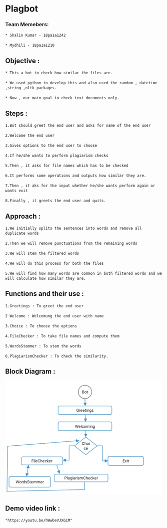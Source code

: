 # Plagbot
 
 ### Team Memebers:
 
    * Shalin Kumar - 18pa1a1242
    
    * Mydhili - 18pa1a1210
 
 ## Objective :
 
    * This a bot to check how similar the files are.
    
    * We used python to develop this and also used the random , datetime ,string ,nltk packages.
    
    * Now , our main goal to check text documents only.
    
 ## Steps :
 
    1.Bot should greet the end user and asks for name of the end user
    
    2.Welcome the end user 
    
    3.Gives options to the end user to choose
    
    4.If he/she wants to perform plagiarism checks
    
    5.Then , it asks for file names which has to be checked
    
    6.It performs some operations and outputs how similar they are.
    
    7.Then , it aks for the input whether he/she wants perform again or wants exit
    
    8.Finally , it greets the end user and quits.
    
 ## Approach :
 
    1.We initially splits the sentences into words and remove all duplicate words 
    
    2.Then we will remove punctuations from the remaining words
    
    3.We will stem the filtered words 
    
    4.We will do this process for both the files
    
    5.We will find how many words are common in both filtered words and we will calculate how similar they are.
    
 ## Functions and their use :
 
    1.Greetings : To greet the end user
    
    2 Welcome : Welcomung the end user with name
    
    3.Choice : To choose the options
    
    4.FileChecker : To take file names and compute them
    
    5.WordsStemmer : To stem the words 
    
    6.PlagiarismChecker : To check the similarity.
    
 ## Block Diagram :
 
 ![Block Diagram](https://raw.githubusercontent.com/ShalinKumarTamiri/plagbot/main/Blockdiagram.jpg)
 
 
 ## Demo video link :
    
    "https://youtu.be/hWwbeVJXG1M"
